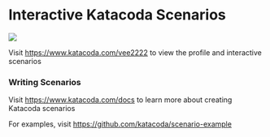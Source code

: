 # Interactive Katacoda Scenarios

[![](http://shields.katacoda.com/katacoda/vee2222/count.svg)](https://www.katacoda.com/vee2222 "Get your profile on Katacoda.com")

Visit https://www.katacoda.com/vee2222 to view the profile and interactive scenarios

### Writing Scenarios
Visit https://www.katacoda.com/docs to learn more about creating Katacoda scenarios

For examples, visit https://github.com/katacoda/scenario-example
